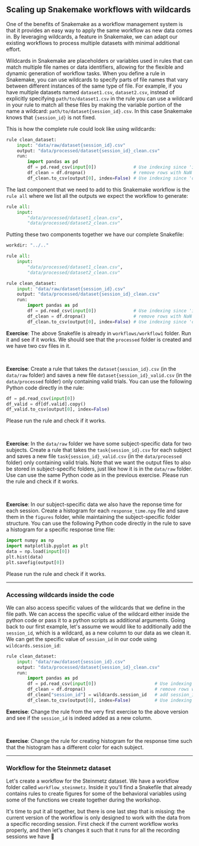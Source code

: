 ## Scaling up Snakemake workflows with wildcards

One of the benefits of Snakemake as a workflow management system is that it provides an easy way to apply the same workflow as new data comes in. By leveraging wildcards, a feature in Snakemake, we can adapt our existing workflows to process multiple datasets with minimal additional effort.

Wildcards in Snakemake are placeholders or variables used in rules that can match multiple file names or data identifiers, allowing for the flexible and dynamic generation of workflow tasks. When you define a rule in Snakemake, you can use wildcards to specify parts of file names that vary between different instances of the same type of file. For example, if you have multiple datasets named `dataset1.csv`, `dataset2.csv`, instead of explicitly specifying `path/to/dataset1.csv` in the rule you can use a wildcard in your rule to match all these files by making the variable portion of the name a wildcard: `path/to/dataset{session_id}.csv`. In this case Snakemake knows that `{session_id}` is not fixed.

This is how the complete rule could look like using wildcards:
```python
rule clean_dataset:
    input: "data/raw/dataset{session_id}.csv"
    output: "data/processed/dataset{session_id}_clean.csv"
    run:
        import pandas as pd
        df = pd.read_csv(input[0])              # Use indexing since 'input' can contain multiple items
        df_clean = df.dropna()                  # remove rows with NaN values
        df_clean.to_csv(output[0], index=False) # Use indexing since 'output' can contain multiple items
```

The last component that we need to add to this Snakemake workflow is the `rule all` where we list all the outputs we expect the workflow to generate:

```python
rule all:
    input:
        "data/processed/dataset1_clean.csv",
        "data/processed/dataset2_clean.csv"
```

Putting these two components together we have our complete Snakefile:
```python
workdir: "../.."

rule all:
    input:
        "data/processed/dataset1_clean.csv",
        "data/processed/dataset2_clean.csv"

rule clean_dataset:
    input: "data/raw/dataset{session_id}.csv"
    output: "data/processed/dataset{session_id}_clean.csv"
    run:
        import pandas as pd
        df = pd.read_csv(input[0])              # Use indexing since 'input' can contain multiple items
        df_clean = df.dropna()                  # remove rows with NaN values
        df_clean.to_csv(output[0], index=False) # Use indexing since 'output' can contain multiple items
```

**Exercise**: The above Snakefile is already in `workflows/workflow1` folder. Run it and see if it works. We should see that the `processed` folder is created and we have two csv files in it.

<br>

**Exercise**: Create a rule that takes the `dataset{session_id}.csv` (in the `data/raw` folder) and saves a new file `dataset{session_id}_valid.csv` (in the `data/processed` folder) only containing valid trials. You can use the following Python code directly in the rule:
```python
df = pd.read_csv(input[0])
df_valid = df[df.valid].copy()
df_valid.to_csv(output[0], index=False)
``` 
Please run the rule and check if it works.

<br>

**Exercise**: In the `data/raw` folder we have some subject-specific data for two subjects. Create a rule that takes the `task{session_id}.csv` for each subject and saves a new file `task{session_id}_valid.csv` (in the `data/processed` folder) only containing valid trials. Note that we want the output files to also be stored in subject-specific folders, just like how it is in the `data/raw` folder. Use can use the same Python code as in the previous exercise. Please run the rule and check if it works.

<br>

**Exercise**: In our subject-specific data we also have the reponse time for each session. Create a histogram for each `response_time.npy` file and save them in the `figures` folder, while maintaining the subject-specific folder structure. You can use the following Python code directly in the rule to save a histogram for a specific response time file:
```python
import numpy as np
import matplotlib.pyplot as plt
data = np.load(input[0])
plt.hist(data)
plt.savefig(output[0])
```
Please run the rule and check if it works.

---

### Accessing wildcards inside the code

We can also access specific values of the wildcards that we define in the file path. We can access the specific value of the wildcard either inside the python code or pass it to a python scripts as additional arguments. Going back to our first example, let's assume we would like to additionally add the `session_id`, which is a wildcard, as a new column to our data as we clean it. We can get the specific value of `session_id` in our code using `wildcards.session_id`:

```python
rule clean_dataset:
    input: "data/raw/dataset{session_id}.csv"
    output: "data/processed/dataset{session_id}_clean.csv"
    run:
        import pandas as pd
        df = pd.read_csv(input[0])                      # Use indexing since 'input' can contain multiple items
        df_clean = df.dropna()                          # remove rows with NaN values
        df_clean["session_id"] = wildcards.session_id   # add session_id as a column
        df_clean.to_csv(output[0], index=False)         # Use indexing since 'output' can contain multiple items
```

**Exercise**: Change the rule from the very first exercise to the above version and see if the `session_id` is indeed added as a new column.

<br>

**Exercise**: Change the rule for creating histogram for the response time such that the histogram has a different color for each subject.

---

### Workflow for the Steinmetz dataset

Let's create a workflow for the Steinmetz dataset. We have a workflow folder called `workflow_steinmetz`. Inside it you'll find a Snakefile that already contains rules to create figures for some of the behavioral variables using some of the functions we create together during the workshop. 

It's time to put it all together, but there is one last step that is missing: the current version of the workflow is only designed to work with the data from a specific recording session. First check if the current workflow works properly, and then let's changes it such that it runs for all the recording sessions we have 🎉